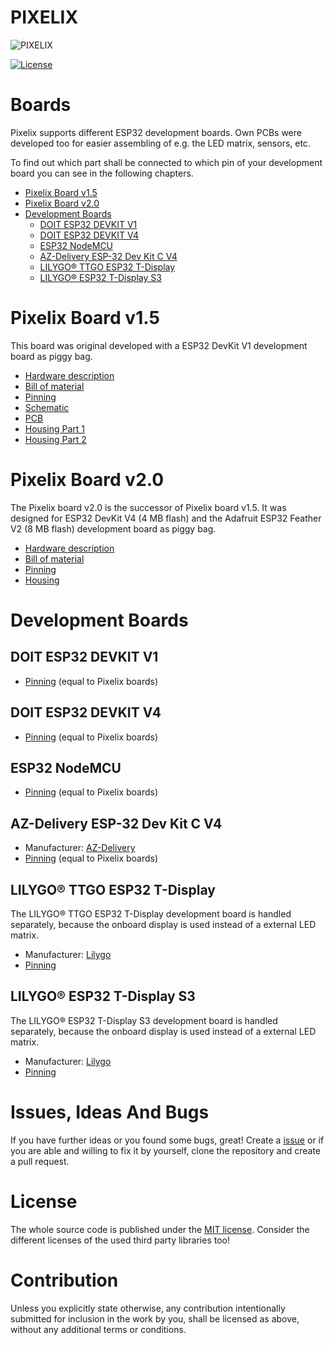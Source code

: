 # PIXELIX <!-- omit in toc -->
![PIXELIX](../images/LogoBlack.png)

[![License](https://img.shields.io/badge/license-MIT-blue.svg)](http://choosealicense.com/licenses/mit/)

# Boards <!-- omit in toc -->
Pixelix supports different ESP32 development boards. Own PCBs were developed too for easier assembling of e.g. the LED matrix, sensors, etc.

To find out which part shall be connected to which pin of your development board you can see in the following chapters.

- [Pixelix Board v1.5](#pixelix-board-v15)
- [Pixelix Board v2.0](#pixelix-board-v20)
- [Development Boards](#development-boards)
  - [DOIT ESP32 DEVKIT V1](#doit-esp32-devkit-v1)
  - [DOIT ESP32 DEVKIT V4](#doit-esp32-devkit-v4)
  - [ESP32 NodeMCU](#esp32-nodemcu)
  - [AZ-Delivery ESP-32 Dev Kit C V4](#az-delivery-esp-32-dev-kit-c-v4)
  - [LILYGO® TTGO ESP32 T-Display](#lilygo-ttgo-esp32-t-display)
  - [LILYGO® ESP32 T-Display S3](#lilygo-esp32-t-display-s3)

# Pixelix Board v1.5
This board was original developed with a ESP32 DevKit V1 development board as piggy bag.
* [Hardware description](./pixelix/v1.5/ELECTRONIC.md)
* [Bill of material](./pixelix/v1.5/BOM.md)
* [Pinning](../../lib/HalLedMatrix/Board.h)
* [Schematic](./pixelix/v1.5/schematics/)
* [PCB](./pixelix/v1.5/pcb/)
* [Housing Part 1](https://www.thingiverse.com/thing:2791276)
* [Housing Part 2](https://www.thingiverse.com/thing:3884621)

# Pixelix Board v2.0
The Pixelix board v2.0 is the successor of Pixelix board v1.5. It was designed for ESP32 DevKit V4 (4 MB flash) and the Adafruit ESP32 Feather V2 (8 MB flash) development board as piggy bag.
* [Hardware description](./pixelix/v2.0/ELECTRONIC.md)
* [Bill of material](./pixelix/v2.0/BOM.md)
* [Pinning](../../lib/HalLedMatrix/Board.h)
* [Housing](./pixelix/v2.0/3D-files/)

# Development Boards

## DOIT ESP32 DEVKIT V1
* [Pinning](../../lib/HalLedMatrix/Board.h) (equal to Pixelix boards)

## DOIT ESP32 DEVKIT V4
* [Pinning](../../lib/HalLedMatrix/Board.h) (equal to Pixelix boards)

## ESP32 NodeMCU
* [Pinning](../../lib/HalLedMatrix/Board.h) (equal to Pixelix boards)

## AZ-Delivery ESP-32 Dev Kit C V4
* Manufacturer: [AZ-Delivery](https://www.az-delivery.de/products/esp-32-dev-kit-c-v4)
* [Pinning](../../lib/HalLedMatrix/Board.h) (equal to Pixelix boards)

## LILYGO&reg; TTGO ESP32 T-Display
The LILYGO&reg; TTGO ESP32 T-Display development board is handled separately, because the onboard display is used instead of a external LED matrix.

* Manufacturer: [Lilygo](http://www.lilygo.cn/prod_view.aspx?TypeId=50033&Id=1126&FId=t3:50033:3)
* [Pinning](../../lib/HalTftDisplay/Board.h)

## LILYGO&reg; ESP32 T-Display S3
The LILYGO&reg; ESP32 T-Display S3 development board is handled separately, because the onboard display is used instead of a external LED matrix.

* Manufacturer: [Lilygo](https://www.lilygo.cc/products/t-display-s3)
* [Pinning](../../lib/HalTftDisplay/Board.h)

# Issues, Ideas And Bugs <!-- omit in toc -->
If you have further ideas or you found some bugs, great! Create a [issue](https://github.com/BlueAndi/esp-rgb-led-matrix/issues) or if you are able and willing to fix it by yourself, clone the repository and create a pull request.

# License <!-- omit in toc -->
The whole source code is published under the [MIT license](http://choosealicense.com/licenses/mit/).
Consider the different licenses of the used third party libraries too!

# Contribution <!-- omit in toc -->
Unless you explicitly state otherwise, any contribution intentionally submitted for inclusion in the work by you, shall be licensed as above, without any
additional terms or conditions.
